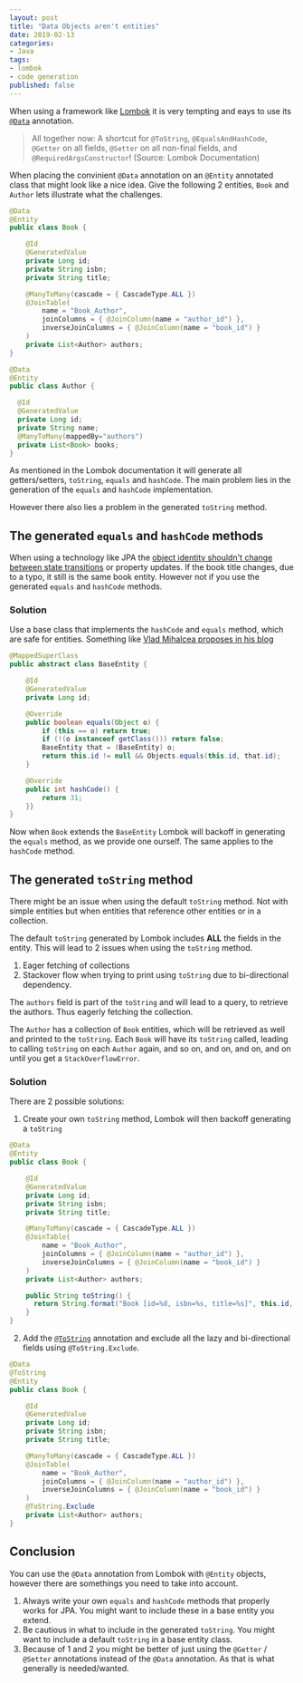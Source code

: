 ```yaml
---
layout: post
title: "Data Objects aren't entities"
date: 2019-02-13
categories:
- Java
tags:
- lombok
- code generation
published: false
---
```

When using a framework like [Lombok](https://projectlombok.org/) it is very tempting and eays to use its [`@Data`](https://projectlombok.org/features/Data) annotation.

> All together now: A shortcut for `@ToString`, `@EqualsAndHashCode`, `@Getter` on all fields, `@Setter` on all non-final fields, and `@RequiredArgsConstructor`! (Source: Lombok Documentation)

When placing the convinient `@Data` annotation on an `@Entity` annotated class that might look like a nice idea.
Give the following 2 entities, `Book` and `Author` lets illustrate what the challenges.

```java
@Data
@Entity
public class Book {

    @Id
    @GeneratedValue
    private Long id;
    private String isbn;
    private String title;

    @ManyToMany(cascade = { CascadeType.ALL })
    @JoinTable(
        name = "Book_Author",
        joinColumns = { @JoinColumn(name = "author_id") },
        inverseJoinColumns = { @JoinColumn(name = "book_id") }
    )
    private List<Author> authors;
}

@Data
@Entity
public class Author {

  @Id
  @GeneratedValue
  private Long id;
  private String name;
  @ManyToMany(mappedBy="authors")
  private List<Book> books;  
}
```

As mentioned in the Lombok documentation it will generate all getters/setters, `toString`, `equals` and `hashCode`. The main problem lies in the generation of the `equals` and `hashCode` implementation.

However there also lies a problem in the generated `toString` method.

## The generated `equals` and `hashCode` methods
When using a technology like JPA the [object identity shouldn't change between state transitions](https://vladmihalcea.com/hibernate-facts-equals-and-hashcode/) or property updates. If the book title changes, due to a typo, it still is the same book entity. However not if you use the generated `equals` and `hashCode` methods.

### Solution
Use a base class that implements the `hashCode` and `equals` method, which are safe for entities. Something like [Vlad Mihalcea proposes in his blog](https://vladmihalcea.com/how-to-implement-equals-and-hashcode-using-the-jpa-entity-identifier/)

```java
@MappedSuperClass
public abstract class BaseEntity {

    @Id
    @GeneratedValue
    private Long id;

    @Override
    public boolean equals(Object o) {
        if (this == o) return true;
        if (!(o instanceof getClass())) return false;
        BaseEntity that = (BaseEntity) o;
        return this.id != null && Objects.equals(this.id, that.id);
    }

    @Override
    public int hashCode() {
        return 31;
    }}
}
```

Now when `Book` extends the `BaseEntity` Lombok will backoff in generating the `equals` method, as we provide one ourself. The same applies to the `hashCode` method.

## The generated `toString` method
There might be an issue when using the default `toString` method. Not with simple entities but when entities that reference other entities or in a collection.

The default `toString` generated by Lombok includes **ALL** the fields in the entity. This will lead to 2 issues when using the `toString` method.

1. Eager fetching of collections
2. Stackover flow when trying to print using `toString` due to bi-directional dependency.

The `authors` field is part of the `toString` and will lead to a query, to retrieve the authors. Thus eagerly fetching the collection.

The `Author` has a collection of `Book` entities, which will be retrieved as well and printed to the `toString`. Each `Book` will have its `toString` called, leading to calling `toString` on each `Author` again, and so on, and on, and on, and on until you get a `StackOverflowError`.

### Solution
There are 2 possible solutions:

1. Create your own `toString` method, Lombok will then backoff generating a `toString`
```java
@Data
@Entity
public class Book {

    @Id
    @GeneratedValue
    private Long id;
    private String isbn;
    private String title;

    @ManyToMany(cascade = { CascadeType.ALL })
    @JoinTable(
        name = "Book_Author",
        joinColumns = { @JoinColumn(name = "author_id") },
        inverseJoinColumns = { @JoinColumn(name = "book_id") }
    )
    private List<Author> authors;

    public String toString() {
      return String.format("Book [id=%d, isbn=%s, title=%s]", this.id, this.isbn, this.title);      
    }
}
```
2. Add the [`@ToString`](https://projectlombok.org/features/ToString) annotation and exclude all the lazy and bi-directional fields using `@ToString.Exclude`.

```java
@Data
@ToString
@Entity
public class Book {

    @Id
    @GeneratedValue
    private Long id;
    private String isbn;
    private String title;

    @ManyToMany(cascade = { CascadeType.ALL })
    @JoinTable(
        name = "Book_Author",
        joinColumns = { @JoinColumn(name = "author_id") },
        inverseJoinColumns = { @JoinColumn(name = "book_id") }
    )
    @ToString.Exclude
    private List<Author> authors;
}
```

## Conclusion
You can use the `@Data` annotation from Lombok with `@Entity` objects, however there are somethings you need to take into account.

1. Always write your own `equals` and `hashCode` methods that properly works for JPA. You might want to include these in a base entity you extend.
2. Be cautious in what to include in the generated `toString`. You might want to include a default `toString` in a base entity class.
3. Because of 1 and 2 you might be better of just using the `@Getter` / `@Setter` annotations instead of the `@Data` annotation. As that is what generally is needed/wanted. 
